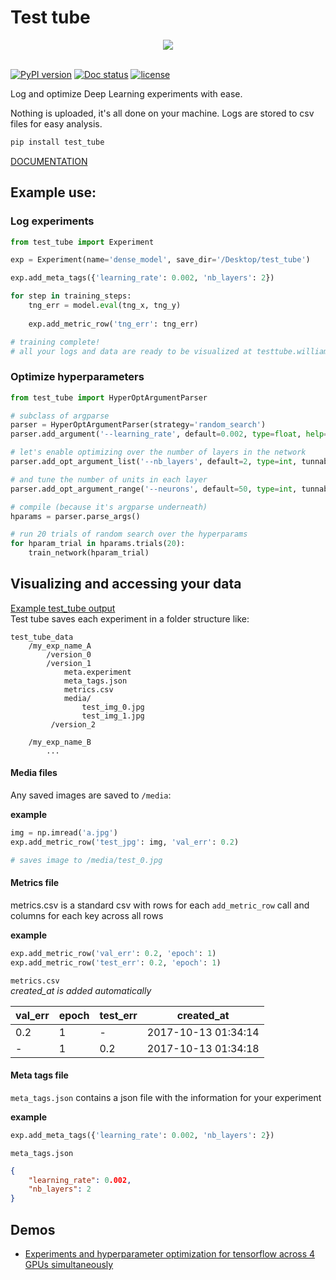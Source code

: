 # Test tube
<div style="text-align: center">
<img src="https://raw.githubusercontent.com/williamfalcon/test_tube/master/imgs/test_tube_logo.png">
</div>
<br>    

[![PyPI version](https://badge.fury.io/py/test_tube.svg)](https://badge.fury.io/py/test_tube)    [![Doc status](https://readthedocs.org/projects/pip/badge/?version=latest)](https://readthedocs.org/projects/pip/badge/?version=latest)     [![license](https://img.shields.io/github/license/mashape/apistatus.svg?maxAge=2592000)](https://github.com/williamFalcon/test_tube/blob/master/LICENSE)


Log and optimize Deep Learning experiments with ease. 

Nothing is uploaded, it's all done on your machine. Logs are stored to csv files for easy analysis.   

```bash
pip install test_tube
```   

[DOCUMENTATION](https://williamfalcon.github.io/test_tube/)    

## Example use:   

### Log experiments   

```python
from test_tube import Experiment

exp = Experiment(name='dense_model', save_dir='/Desktop/test_tube')

exp.add_meta_tags({'learning_rate': 0.002, 'nb_layers': 2})

for step in training_steps:
    tng_err = model.eval(tng_x, tng_y)
    
    exp.add_metric_row('tng_err': tng_err)

# training complete!
# all your logs and data are ready to be visualized at testtube.williamfalcon.com

```    

### Optimize hyperparameters
```python
from test_tube import HyperOptArgumentParser

# subclass of argparse
parser = HyperOptArgumentParser(strategy='random_search')
parser.add_argument('--learning_rate', default=0.002, type=float, help='the learning rate')

# let's enable optimizing over the number of layers in the network 
parser.add_opt_argument_list('--nb_layers', default=2, type=int, tunnable=True, options=[2, 4, 8])

# and tune the number of units in each layer
parser.add_opt_argument_range('--neurons', default=50, type=int, tunnable=True, start=100, end=800, nb_samples=10)

# compile (because it's argparse underneath)
hparams = parser.parse_args()   

# run 20 trials of random search over the hyperparams
for hparam_trial in hparams.trials(20):
    train_network(hparam_trial)
```     

## Visualizing and accessing your data   

[Example test_tube output](https://github.com/williamFalcon/test_tube/tree/master/examples/saved_logs/example_test_tube_data)    
Test tube saves each experiment in a folder structure like:   
```
test_tube_data
    /my_exp_name_A
        /version_0
        /version_1
            meta.experiment
            meta_tags.json
            metrics.csv
            media/
                test_img_0.jpg
                test_img_1.jpg
         /version_2   
         
    /my_exp_name_B
        ...
```    

#### Media files    

Any saved images are saved to `/media`:   

**example**   
```python
img = np.imread('a.jpg')
exp.add_metric_row('test_jpg': img, 'val_err': 0.2)    

# saves image to /media/test_0.jpg
```   
     
     
#### Metrics file
metrics.csv is a standard csv with rows for each `add_metric_row` call and columns for each key across all rows   

**example**   
```python
exp.add_metric_row('val_err': 0.2, 'epoch': 1)    
exp.add_metric_row('test_err': 0.2, 'epoch': 1)    
```    

`metrics.csv`    
*created_at is added automatically*     

|  val_err |  epoch | test_err | created_at |
|---|---|---| --- |
| 0.2  |  1 | - | 2017-10-13 01:34:14 |
| -  | 1  | 0.2| 2017-10-13 01:34:18 |


#### Meta tags file 
`meta_tags.json` contains a json file with the information for your experiment    

**example**   
```python
exp.add_meta_tags({'learning_rate': 0.002, 'nb_layers': 2})
```    

`meta_tags.json`   
```json
{
    "learning_rate": 0.002,
    "nb_layers": 2
}
```   

## Demos   
- [Experiments and hyperparameter optimization for tensorflow across 4 GPUs simultaneously](https://github.com/williamFalcon/test_tube/blob/master/examples/tensorflow_example.py)  
